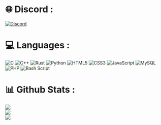 # 🌐 Discord :
[![Discord](https://img.shields.io/badge/Discord-%237289DA.svg?logo=discord&logoColor=white&style=for-the-badge&scale=2)](https://discord.com/users/609413089938505728) 

# 💻 Languages :
![C](https://img.shields.io/badge/c-%2300599C.svg?style=for-the-badge&logo=c&logoColor=white) ![C++](https://img.shields.io/badge/c++-%2300599C.svg?style=for-the-badge&logo=c%2B%2B&logoColor=white) ![Rust](https://img.shields.io/badge/rust-%23000000.svg?style=for-the-badge&logo=rust&logoColor=white) ![Python](https://img.shields.io/badge/python-3670A0?style=for-the-badge&logo=python&logoColor=ffdd54) ![HTML5](https://img.shields.io/badge/html5-%23E34F26.svg?style=for-the-badge&logo=html5&logoColor=white) ![CSS3](https://img.shields.io/badge/css3-%231572B6.svg?style=for-the-badge&logo=css3&logoColor=white) ![JavaScript](https://img.shields.io/badge/javascript-%23323330.svg?style=for-the-badge&logo=javascript&logoColor=%23F7DF1E) ![MySQL](https://img.shields.io/badge/mysql-4479A1.svg?style=for-the-badge&logo=mysql&logoColor=white) ![PHP](https://img.shields.io/badge/php-%23777BB4.svg?style=for-the-badge&logo=php&logoColor=white) ![Bash Script](https://img.shields.io/badge/bash_script-%23121011.svg?style=for-the-badge&logo=gnu-bash&logoColor=white)
# 📊 Github Stats :
![](https://github-readme-stats.vercel.app/api?username=Claipousse&theme=dark&hide_border=false&include_all_commits=false&count_private=false)<br/>
![](https://github-readme-streak-stats.herokuapp.com/?user=Claipousse&theme=dark&hide_border=false)<br/>
![](https://github-readme-stats.vercel.app/api/top-langs/?username=Claipousse&theme=dark&hide_border=false&include_all_commits=false&count_private=false&layout=compact)<br/>
